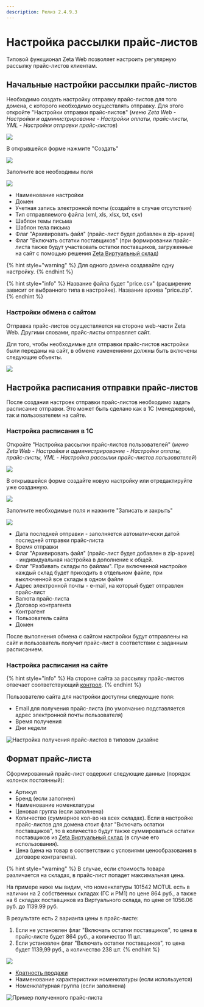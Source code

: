 ```yaml
---
description: Релиз 2.4.9.3
---
```


# Настройка рассылки прайс-листов

Типовой функционал Zeta Web позволяет настроить регулярную рассылку прайс-листов клиентам.

## Начальные настройки рассылки прайс-листов

Необходимо создать настройку отправку прайс-листов для того домена, с которого необходимо осуществлять отправку. Для этого откройте "Настройки отправки прайс-листов" \(_меню Zeta Web - Настройки и администрирование - Настройки оплаты, прайс-листы, YML - Настройки отправки прайс-листов_\)

![](../.gitbook/assets/image%20%28263%29.png)

В открывшейся форме нажмите "Создать"

![](../.gitbook/assets/image%20%28374%29.png)

Заполните все необходимы поля

![](../.gitbook/assets/image%20%28179%29.png)

* Наименование настройки
* Домен
* Учетная запись электронной почты \(создайте в случае отсутствия\)
* Тип отправляемого файла \(xml, xls, xlsx, txt, csv\)
* Шаблон темы письма
* Шаблон тела письма
* Флаг "Архивировать файл" \(прайс-лист будет добавлен в zip-архив\)
* Флаг "Включать остатки поставщиков" \(при формировании прайс-листа также будут участвовать остатки поставщиков, загруженные на сайт с помощью решения [Zeta Виртуальный склад](https://www.zetasoft.ru/products-zeta-vs/)\)

{% hint style="warning" %}
Для одного домена создавайте одну настройку.
{% endhint %}

{% hint style="info" %}
Название файла будет "price.csv" \(расширение зависит от выбранного типа в настройке\). Название архива "price.zip".
{% endhint %}

### Настройки обмена с сайтом

Отправка прайс-листов осуществляется на стороне web-части Zeta Web. Другими словами, прайс-листы отправляет сайт.

Для того, чтобы необходимые для отправки прайс-листов настройки были переданы на сайт, в обмене изменениями должны быть включены следующие объекты.

![](../.gitbook/assets/image%20%28102%29.png)

## Настройка расписания отправки прайс-листов

После создания настроек отправки прайс-листов необходимо задать расписание отправки. Это может быть сделано как в 1С \(менеджером\), так и пользователем на сайте.

### Настройка расписания в 1С

Откройте "Настройка рассылки прайс-листов пользователей" \(_меню Zeta Web - Настройки и администрирование - Настройки оплаты, прайс-листы, YML - Настройка рассылки прайс-листов пользователей_\)

![](../.gitbook/assets/image%20%28248%29.png)

В открывшейся форме создайте новую настройку или отредактируйте уже созданную.

![](../.gitbook/assets/image%20%28134%29.png)

Заполните необходимые поля и нажмите "Записать и закрыть"

![](../.gitbook/assets/image%20%28264%29.png)

* Дата последней отправки - заполняется автоматически датой последней отправки прайс-листа
* Время отправки
* Флаг "Архивировать файл" \(прайс-лист будет добавлен в zip-архив\) - индивидуальная настройка в дополнение к общей.
* Флаг "Разбивать склады по файлам". При включенной настройке каждый склад будет приходить в отдельном файле, при выключенной все склады в одном файле
* Адрес электронной почты - e-mail, на который будет отправлен прайс-лист
* Валюта прайс-листа
* Договор контрагента
* Контрагент
* Пользователь сайта
* Домен

После выполнения обмена с сайтом настройки будут отправлены на сайт и пользователь получит прайс-лист в соответствии с заданным расписанием.

### Настройка расписания на сайте

{% hint style="info" %}
На стороне сайта за рассылку прайс-листов отвечает соответствующий [контрол]().
{% endhint %}

Пользователю сайта для настройки доступны следующие поля:

* Email для получения прайс-листа \(по умолчанию подставляется адрес электронной почты пользователя\)
* Время получения
* Дни недели

![&#x41D;&#x430;&#x441;&#x442;&#x440;&#x43E;&#x439;&#x43A;&#x430; &#x43F;&#x43E;&#x43B;&#x443;&#x447;&#x435;&#x43D;&#x438;&#x44F; &#x43F;&#x440;&#x430;&#x439;&#x441;-&#x43B;&#x438;&#x441;&#x442;&#x43E;&#x432; &#x432; &#x442;&#x438;&#x43F;&#x43E;&#x432;&#x43E;&#x43C; &#x434;&#x438;&#x437;&#x430;&#x439;&#x43D;&#x435;](../.gitbook/assets/image%20%28247%29.png)

## Формат прайс-листа

Сформированный прайс-лист содержит следующие данные \(порядок колонок постоянный\):

* Артикул
* Бренд \(если заполнен\)
* Наименование номенклатуры
* Ценовая группа \(если заполнена\)
* Количество \(суммарное кол-во на всех складах\). Если в настройке прайс-листов для домена стоит флаг "Включать остатки поставщиков", то в количество будут также суммироваться остатки поставщиков из [Zeta Виртуальный склад](https://www.zetasoft.ru/products-zeta-vs/) \(в случае его использования\).
* Цена \(цена на товар в соответствии с условиями ценообразования в договоре контрагента\).

{% hint style="warning" %}
В случае, если стоимость товара различается на складах, в прайс-лист попадет максимальная цена.

На примере ниже мы видим, что номенклатуры 101542 MOTUL есть в наличии на 2 собственных складах \(ГС и РМ1\) по цене 864 руб., а также на 6 складах поставщиков из Виртуального склада, по цене от 1056.06 руб. до 1139.99 руб.

В результате есть 2 варианта цены в прайс-листе:

1. Если не установлен флаг "Включать остатки поставщиков", то цена в прайс-листе будет 864 руб., а количество 11 шт.
2. Если установлен флаг "Включать остатки поставщиков", то цена будет 1139,99 руб., а количество 238 шт.
{% endhint %}

![](../.gitbook/assets/image%20%28224%29.png)



* [Кратность продажи](upravlenie-nomenklaturoi/kratnost-prodazhi.md)
* Наименование характеристики номенклатуры \(если используется\)
* Номенклатурная группа \(если заполнена\)

![&#x41F;&#x440;&#x438;&#x43C;&#x435;&#x440; &#x43F;&#x43E;&#x43B;&#x443;&#x447;&#x435;&#x43D;&#x43D;&#x43E;&#x433;&#x43E; &#x43F;&#x440;&#x430;&#x439;&#x441;-&#x43B;&#x438;&#x441;&#x442;&#x430;](../.gitbook/assets/image%20%28404%29.png)

